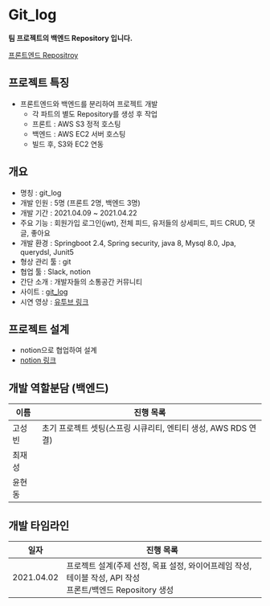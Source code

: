 # Git_log

**팀 프로젝트의 백엔드 Repository 입니다.**

[프론트엔드 Repositroy](https://github.com/dayoung0601/git_log)

## 프로젝트 특징

* 프론트엔드와 백엔드를 분리하여 프로젝트 개발
    * 각 파트의 별도 Repository를 생성 후 작업
    * 프론트 : AWS S3 정적 호스팅
    * 백엔드 : AWS EC2 서버 호스팅
    * 빌드 후, S3와 EC2 연동

## 개요

* 명칭 : git_log
* 개발 인원 : 5명 (프론트 2명, 백엔드 3명)
* 개발 기간 : 2021.04.09 ~ 2021.04.22
* 주요 기능 : 회원가입 로그인(jwt), 전체 피드, 유저들의 상세피드, 피드 CRUD, 댓글, 좋아요 
* 개발 환경 : Springboot 2.4, Spring security, java 8, Mysql 8.0, Jpa, querydsl, Junit5
* 형상 관리 툴 : git
* 협업 툴 : Slack, notion
* 간단 소개 : 개발자들의 소통공간 커뮤니티
* 사이트 : [git_log](http://seongbindb.tistory.com/)
* 시연 영상 : [유투브 링크](https://www.youtube.com/watch?v=U8rmn8h4lPw)

## 프로젝트 설계
* notion으로 협업하여 설계
* [notion 링크](https://www.notion.so/git_log-3227097af6b94918aba1b43f40072de6)

## 개발 역할분담 (백엔드)

| 이름       | 진행 목록                                                    |
| ------------ | ------------------------------------------------------------- |
| 고성빈         | 초기 프로젝트 셋팅(스프링 시큐리티, 엔티티 생성, AWS RDS 연결)  |                         
| 최재성         |  |                                                              
| 윤현동         |  |                                                              

## 개발 타임라인

| 일자       | 진행 목록                                                    |
| ---------- | ------------------------------------------------------------ |
| 2021.04.02 | 프로젝트 설계(주제 선정, 목표 설정, 와이어프레임 작성, 테이블 작성, API 작성 <br />프론트/백엔드 Repository 생성 |
